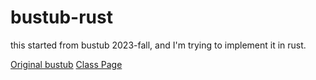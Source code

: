 # bustub-rust

this started from bustub 2023-fall, and I'm trying to implement it in rust.

[Original bustub](https://github.com/cmu-db/bustub)
[Class Page](https://15445.courses.cs.cmu.edu/fall2023/)
